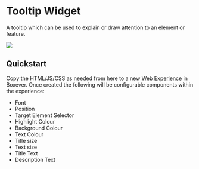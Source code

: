 # Tooltip Widget
A tooltip which can be used to explain or draw attention to an element or feature.

![](tooltip.gif)

## Quickstart
Copy the HTML/JS/CSS as needed from here to a new [Web Experience](https://documentation.boxever.com/docs/using-custom-code) in Boxever. Once created the following will be configurable components within the experience:
- Font
- Position
- Target Element Selector
- Highlight Colour
- Background Colour
- Text Colour
- Title size
- Text size
- Title Text
- Description Text